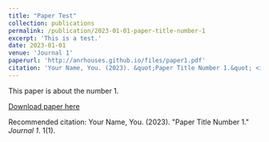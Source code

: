 ```yaml
---
title: "Paper Test"
collection: publications
permalink: /publication/2023-01-01-paper-title-number-1
excerpt: 'This is a test.'
date: 2023-01-01
venue: 'Journal 1'
paperurl: 'http://anrhouses.github.io/files/paper1.pdf'
citation: 'Your Name, You. (2023). &quot;Paper Title Number 1.&quot; <i>Journal 1</i>. 1(1).'
---
```

This paper is about the number 1.

[Download paper here](http://anrhouses.github.io/files/paper1.pdf)

Recommended citation: Your Name, You. (2023). "Paper Title Number 1." <i>Journal 1</i>. 1(1).
